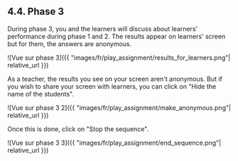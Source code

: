## 4.4. Phase 3

During phase 3, you and the learners will discuss about learners' performance during phase 1 and 2. The results appear on learners' screen but for them, the answers are anonymous.

![Vue sur phase 3]({{ "images/fr/play_assignment/results_for_learners.png"| relative_url }})

As a teacher, the results you see on your screen aren't anonymous. But if you wish to share your screen with learners, you can click on "Hide the name of the students".

![Vue sur phase 3 2]({{ "images/fr/play_assignment/make_anonymous.png"| relative_url }})

Once this is done, click on "Stop the sequence".

![Vue sur phase 3 3]({{ "images/fr/play_assignment/end_sequence.png"| relative_url }})

